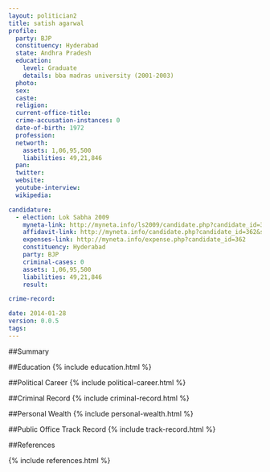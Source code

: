 ```yaml
---
layout: politician2
title: satish agarwal
profile: 
  party: BJP
  constituency: Hyderabad
  state: Andhra Pradesh
  education: 
    level: Graduate
    details: bba madras university (2001-2003)
  photo: 
  sex: 
  caste: 
  religion: 
  current-office-title: 
  crime-accusation-instances: 0
  date-of-birth: 1972
  profession: 
  networth: 
    assets: 1,06,95,500
    liabilities: 49,21,846
  pan: 
  twitter: 
  website: 
  youtube-interview: 
  wikipedia: 

candidature: 
  - election: Lok Sabha 2009
    myneta-link: http://myneta.info/ls2009/candidate.php?candidate_id=362
    affidavit-link: http://myneta.info/candidate.php?candidate_id=362&scan=original
    expenses-link: http://myneta.info/expense.php?candidate_id=362
    constituency: Hyderabad 
    party: BJP
    criminal-cases: 0
    assets: 1,06,95,500
    liabilities: 49,21,846
    result:  

crime-record: 

date: 2014-01-28
version: 0.0.5
tags: 
---
```

##Summary


##Education
{% include education.html %}


##Political Career
{% include political-career.html %}


##Criminal Record
{% include criminal-record.html %}


##Personal Wealth
{% include personal-wealth.html %}


##Public Office Track Record
{% include track-record.html %}


##References


{% include references.html %}
